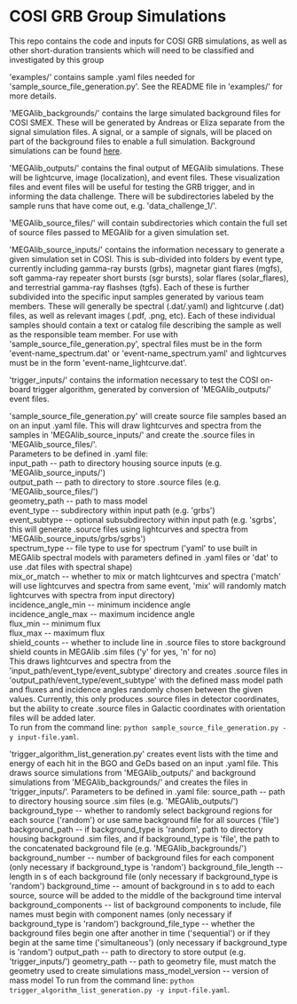 # COSI GRB Group Simulations

This repo contains the code and inputs for COSI GRB simulations, as well as other short-duration transients which will need to be classified and investigated by this group

'examples/' contains sample .yaml files needed for 'sample_source_file_generation.py'. See the README file in 'examples/' for more details.

'MEGAlib_backgrounds/' contains the large simulated background files for COSI SMEX. These will be generated by Andreas or Eliza separate from the signal simulation files. A signal, or a sample of signals, will be placed on part of the background files to enable a full simulation. Background simulations can be found [here](https://drive.google.com/drive/folders/1OTN-_8gUxedueEbL3mPeh0_0kh7e9kKF).

'MEGAlib_outputs/' contains the final output of MEGAlib simulations. These will be lightcurve, image (localization), and event files. These visualization files and event files will be useful for testing the GRB trigger, and in informing the data challenge. There will be subdirectories labeled by the sample runs that have come out, e.g. 'data_challenge_1/'.

'MEGAlib_source_files/' will contain subdirectories which contain the full set of source files passed to MEGAlib for a given simulation set. 

'MEGAlib_source_inputs/' contains the information necessary to generate a given simulation set in COSI. This is sub-divided into folders by event type, currently including gamma-ray bursts (grbs), magnetar giant flares (mgfs), soft gamma-ray repeater short bursts (sgr bursts), solar flares (solar_flares), and terrestrial gamma-ray flashses (tgfs). Each of these is further subdivided into the specific input samples generated by various team members. These will generally be spectral (.dat/.yaml) and lightcurve (.dat) files, as well as relevant images (.pdf, .png, etc). Each of these individual samples should contain a text or catalog file describing the sample as well as the responsible team member. For use with 'sample_source_file_generation.py', spectral files must be in the form 'event-name_spectrum.dat' or 'event-name_spectrum.yaml' and lightcurves must be in the form 'event-name_lightcurve.dat'.

'trigger_inputs/' contains the information necessary to test the COSI on-board trigger algorithm, generated by conversion of 'MEGAlib_outputs/' event files.

'sample_source_file_generation.py' will create source file samples based an on an input .yaml file. This will draw lightcurves and spectra from the samples in 'MEGAlib_source_inputs/' and create the .source files in 'MEGAlib_source_files/'.  
Parameters to be defined in .yaml file:  
	input_path -- path to directory housing source inputs (e.g. 'MEGAlib_source_inputs/')   
	output_path -- path to directory to store .source files (e.g. 'MEGAlib_source_files/')  
	geometry_path -- path to mass model  
	event_type -- subdirectory within input path (e.g. 'grbs')   
	event_subtype -- optional subsubdirectory within input path (e.g. 'sgrbs', this will generate .source files using lightcurves and spectra from 'MEGAlib_source_inputs/grbs/sgrbs')  
	spectrum_type -- file type to use for spectrum ('yaml' to use built in MEGAlib spectral models with parameters defined in .yaml files or 'dat' to use .dat files with spectral shape)  
	mix_or_match -- whether to mix or match lightcurves and spectra ('match' will use lightcurves and spectra from same event, 'mix' will randomly match lightcurves with spectra from input directory)  
	incidence_angle_min -- minimum incidence angle  
	incidence_angle_max -- maximum incidence angle  
	flux_min -- minimum flux  
	flux_max -- maximum flux  
	shield_counts -- whether to include line in .source files to store background shield counts in MEGAlib .sim files ('y' for yes, 'n' for no)  
This draws lightcurves and spectra from the 'input_path/event_type/event_subtype' directory and creates .source files in 'output_path/event_type/event_subtype' with the defined mass model path and fluxes and incidence angles randomly chosen between the given values. Currently, this only produces .source files in detector coordinates, but the ability to create .source files in Galactic coordinates with orientation files will be added later.  
To run from the command line: `python sample_source_file_generation.py -y input-file.yaml`.

'trigger_algorithm_list_generation.py' creates event lists with the time and energy of each hit in the BGO and GeDs based on an input .yaml file. This draws source simulations from 'MEGAlib_outputs/' and background simulations from 'MEGAlib_backgrounds/' and creates the files in 'trigger_inputs/'.
Parameters to be defined in .yaml file:
	source_path -- path to directory housing source .sim files (e.g. 'MEGAlib_outputs/')
	background_type -- whether to randomly select background regions for each source ('random') or use same background file for all sources ('file') 
	background_path -- if background_type is 'random', path to directory housing background .sim files, and if background_type is 'file', the path to the concatenated background file (e.g. 'MEGAlib_backgrounds/')
	background_number -- number of background files for each component (only necessary if background_type is 'random')
	background_file_length -- length in s of each background file (only necessary if background_type is 'random')
	background_time -- amount of background in s to add to each source, source will be added to the middle of the background time interval
	background_components -- list of background components to include, file names must begin with component names (only necessary if background_type is 'random')
	background_file_type -- whether the background files begin one after another in time ('sequential') or if they begin at the same time ('simultaneous') (only necessary if background_type is 'random')
	output_path -- path to directory to store output (e.g. 'trigger_inputs/')
	geometry_path -- path to geometry file, must match the geometry used to create simulations
	mass_model_version -- version of mass model
 To run from the command line: `python trigger_algorithm_list_generation.py -y input-file.yaml`.


